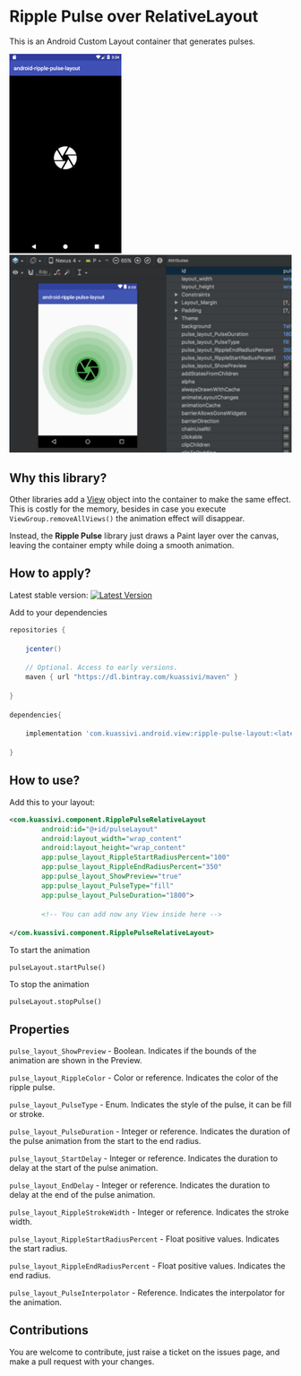 # Ripple Pulse over RelativeLayout

This is an Android Custom Layout container that generates pulses.

![Demo][1]&nbsp;&nbsp;&nbsp;&nbsp;&nbsp;&nbsp;&nbsp;&nbsp;![Android Studio Preview][2]

## Why this library?

Other libraries add a [View][5] object into the container to make the same effect. This is costly for the memory, 
besides in case you execute `ViewGroup.removeAllViews()` the animation effect will disappear.

Instead, the **Ripple Pulse** library just draws a Paint layer over the canvas, 
leaving the container empty while doing a smooth animation.


## How to apply?

Latest stable version: 
[![Latest Version][3]][4]

Add to your dependencies

```groovy
repositories {
 
    jcenter()
    
    // Optional. Access to early versions.
    maven { url "https://dl.bintray.com/kuassivi/maven" }
    
}
 
dependencies{
 
    implementation 'com.kuassivi.android.view:ripple-pulse-layout:<latest version>'
    
}
```


## How to use?

Add this to your layout:

```xml
<com.kuassivi.component.RipplePulseRelativeLayout
        android:id="@+id/pulseLayout"
        android:layout_width="wrap_content"
        android:layout_height="wrap_content"
        app:pulse_layout_RippleStartRadiusPercent="100"
        app:pulse_layout_RippleEndRadiusPercent="350"
        app:pulse_layout_ShowPreview="true"
        app:pulse_layout_PulseType="fill"
        app:pulse_layout_PulseDuration="1800">
        
        <!-- You can add now any View inside here -->
 
</com.kuassivi.component.RipplePulseRelativeLayout>
```

To start the animation


    pulseLayout.startPulse()


To stop the animation


    pulseLayout.stopPulse()


## Properties

`pulse_layout_ShowPreview` - Boolean. Indicates if the bounds of the animation are shown in the Preview.

`pulse_layout_RippleColor` - Color or reference. Indicates the color of the ripple pulse.

`pulse_layout_PulseType` - Enum. Indicates the style of the pulse, it can be fill or stroke.

`pulse_layout_PulseDuration` - Integer or reference. Indicates the duration of the pulse animation from the start to the end radius.

`pulse_layout_StartDelay` - Integer or reference. Indicates the duration to delay at the start of the pulse animation.

`pulse_layout_EndDelay` - Integer or reference. Indicates the duration to delay at the end of the pulse animation.

`pulse_layout_RippleStrokeWidth` - Integer or reference. Indicates the stroke width.

`pulse_layout_RippleStartRadiusPercent` - Float positive values. Indicates the start radius.

`pulse_layout_RippleEndRadiusPercent` - Float positive values. Indicates the end radius.

`pulse_layout_PulseInterpolator` - Reference. Indicates the interpolator for the animation.
 
## Contributions

You are welcome to contribute, just raise a ticket on the issues page, and make a pull request with your changes.

[1]: ./art/demo.gif
[2]: ./art/android-studio-preview.png
[3]: https://api.bintray.com/packages/kuassivi/maven/ripple-pulse-layout/images/download.svg
[4]: https://bintray.com/kuassivi/maven/ripple-pulse-layout/_latestVersion
[5]: https://developer.android.com/reference/android/view/View
